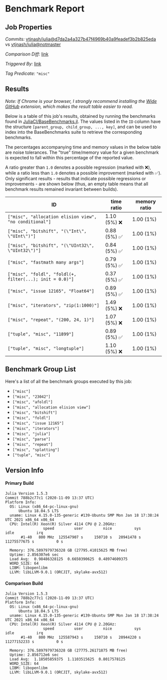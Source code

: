 # Benchmark Report

## Job Properties

*Commits:* [vtjnash/julia@d7da2a4a327b47f4969b40a9feadef3b2b825eda](https://github.com/vtjnash/julia/commit/d7da2a4a327b47f4969b40a9feadef3b2b825eda) vs [vtjnash/julia@notmaster](https://github.com/vtjnash/julia/commit/notmaster)

*Comparison Diff:* [link](https://github.com/vtjnash/julia/compare/notmaster..d7da2a4a327b47f4969b40a9feadef3b2b825eda)

*Triggered By:* [link](https://github.com/vtjnash/julia/commit/d7da2a4a327b47f4969b40a9feadef3b2b825eda#commitcomment-48323221)

*Tag Predicate:* `"misc"`

## Results

*Note: If Chrome is your browser, I strongly recommend installing the [Wide GitHub](https://chrome.google.com/webstore/detail/wide-github/kaalofacklcidaampbokdplbklpeldpj?hl=en)
extension, which makes the result table easier to read.*

Below is a table of this job's results, obtained by running the benchmarks found in
[JuliaCI/BaseBenchmarks.jl](https://github.com/JuliaCI/BaseBenchmarks.jl). The values
listed in the `ID` column have the structure `[parent_group, child_group, ..., key]`,
and can be used to index into the BaseBenchmarks suite to retrieve the corresponding
benchmarks.

The percentages accompanying time and memory values in the below table are noise tolerances. The "true"
time/memory value for a given benchmark is expected to fall within this percentage of the reported value.

A ratio greater than `1.0` denotes a possible regression (marked with :x:), while a ratio less
than `1.0` denotes a possible improvement (marked with :white_check_mark:). Only significant results - results
that indicate possible regressions or improvements - are shown below (thus, an empty table means that all
benchmark results remained invariant between builds).

| ID | time ratio | memory ratio |
|----|------------|--------------|
| `["misc", "allocation elision view", "no conditional"]` | 1.10 (5%) :x: | 1.00 (1%)  |
| `["misc", "bitshift", "(\"Int\", \"UInt\")"]` | 0.88 (5%) :white_check_mark: | 1.00 (1%)  |
| `["misc", "bitshift", "(\"UInt32\", \"UInt32\")"]` | 0.84 (5%) :white_check_mark: | 1.00 (1%)  |
| `["misc", "fastmath many args"]` | 0.79 (5%) :white_check_mark: | 1.00 (1%)  |
| `["misc", "foldl", "foldl(+, filter(...); init = 0.0)"]` | 0.37 (5%) :white_check_mark: | 1.00 (1%)  |
| `["misc", "issue 12165", "Float64"]` | 0.89 (5%) :white_check_mark: | 1.00 (1%)  |
| `["misc", "iterators", "zip(1:1000)"]` | 1.49 (5%) :x: | 1.00 (1%)  |
| `["misc", "repeat", "(200, 24, 1)"]` | 1.07 (5%) :x: | 1.00 (1%)  |
| `["tuple", "misc", "11899"]` | 0.89 (5%) :white_check_mark: | 1.00 (1%)  |
| `["tuple", "misc", "longtuple"]` | 1.10 (5%) :x: | 1.00 (1%)  |

## Benchmark Group List

Here's a list of all the benchmark groups executed by this job:

- `["misc"]`
- `["misc", "23042"]`
- `["misc", "afoldl"]`
- `["misc", "allocation elision view"]`
- `["misc", "bitshift"]`
- `["misc", "foldl"]`
- `["misc", "issue 12165"]`
- `["misc", "iterators"]`
- `["misc", "julia"]`
- `["misc", "parse"]`
- `["misc", "repeat"]`
- `["misc", "splatting"]`
- `["tuple", "misc"]`

## Version Info

#### Primary Build

```
Julia Version 1.5.3
Commit 788b2c77c1 (2020-11-09 13:37 UTC)
Platform Info:
  OS: Linux (x86_64-pc-linux-gnu)
      Ubuntu 18.04.5 LTS
  uname: Linux 4.15.0-135-generic #139-Ubuntu SMP Mon Jan 18 17:38:24 UTC 2021 x86_64 x86_64
  CPU: Intel(R) Xeon(R) Silver 4114 CPU @ 2.20GHz: 
                 speed         user         nice          sys         idle          irq
       #1-40   800 MHz  125547907 s     150710 s   20941478 s  11275577675 s          0 s
       
  Memory: 376.5897979736328 GB (27795.41015625 MB free)
  Uptime: 2.856307e6 sec
  Load Avg:  0.98486328125  0.6650390625  0.48974609375
  WORD_SIZE: 64
  LIBM: libopenlibm
  LLVM: libLLVM-9.0.1 (ORCJIT, skylake-avx512)

```

#### Comparison Build

```
Julia Version 1.5.3
Commit 788b2c77c1 (2020-11-09 13:37 UTC)
Platform Info:
  OS: Linux (x86_64-pc-linux-gnu)
      Ubuntu 18.04.5 LTS
  uname: Linux 4.15.0-135-generic #139-Ubuntu SMP Mon Jan 18 17:38:24 UTC 2021 x86_64 x86_64
  CPU: Intel(R) Xeon(R) Silver 4114 CPU @ 2.20GHz: 
                 speed         user         nice          sys         idle          irq
       #1-40   800 MHz  125587943 s     150710 s   20944220 s  11277152233 s          0 s
       
  Memory: 376.5897979736328 GB (27775.26171875 MB free)
  Uptime: 2.856712e6 sec
  Load Avg:  1.18505859375  1.1103515625  0.8017578125
  WORD_SIZE: 64
  LIBM: libopenlibm
  LLVM: libLLVM-9.0.1 (ORCJIT, skylake-avx512)

```
